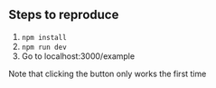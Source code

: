 ## Steps to reproduce

1. ```npm install```
2. ```npm run dev```
3. Go to localhost:3000/example

Note that clicking the button only works the first time
